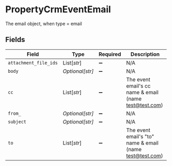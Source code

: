 # PropertyCrmEventEmail

The email object, when type = email


## Fields

| Field                                                      | Type                                                       | Required                                                   | Description                                                |
| ---------------------------------------------------------- | ---------------------------------------------------------- | ---------------------------------------------------------- | ---------------------------------------------------------- |
| `attachment_file_ids`                                      | List[*str*]                                                | :heavy_minus_sign:                                         | N/A                                                        |
| `body`                                                     | *Optional[str]*                                            | :heavy_minus_sign:                                         | N/A                                                        |
| `cc`                                                       | List[*str*]                                                | :heavy_minus_sign:                                         | The event email's cc name & email (name <test@test.com>)   |
| `from_`                                                    | *Optional[str]*                                            | :heavy_minus_sign:                                         | N/A                                                        |
| `subject`                                                  | *Optional[str]*                                            | :heavy_minus_sign:                                         | N/A                                                        |
| `to`                                                       | List[*str*]                                                | :heavy_minus_sign:                                         | The event email's "to" name & email (name <test@test.com>) |